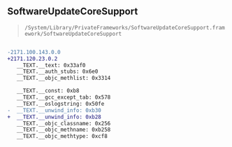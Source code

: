 ## SoftwareUpdateCoreSupport

> `/System/Library/PrivateFrameworks/SoftwareUpdateCoreSupport.framework/SoftwareUpdateCoreSupport`

```diff

-2171.100.143.0.0
+2171.120.23.0.2
   __TEXT.__text: 0x33af0
   __TEXT.__auth_stubs: 0x6e0
   __TEXT.__objc_methlist: 0x3314

   __TEXT.__const: 0xb8
   __TEXT.__gcc_except_tab: 0x578
   __TEXT.__oslogstring: 0x50fe
-  __TEXT.__unwind_info: 0xb30
+  __TEXT.__unwind_info: 0xb28
   __TEXT.__objc_classname: 0x256
   __TEXT.__objc_methname: 0xb258
   __TEXT.__objc_methtype: 0xcf8

```

